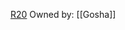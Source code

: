 [R20](https://roll20.net/compendium/dnd5e/Decanter%20of%20Endless%20Water#content)
Owned by: [[Gosha]]